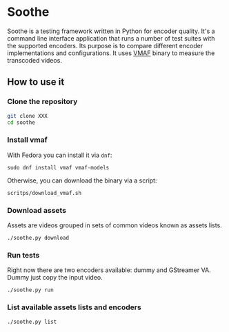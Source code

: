 # Soothe

Soothe is a testing framework written in Python for encoder quality. It's a
command line interface application that runs a number of test suites with the
supported encoders. Its purpose is to compare different encoder implementations
and configurations. It uses [VMAF](https://github.com/Netflix/vmaf) binary to
measure the transcoded videos.

## How to use it

### Clone the repository

```sh
git clone XXX
cd soothe
```

### Install vmaf

With Fedora you can install it via `dnf`:

```
sudo dnf install vmaf vmaf-models
```

Otherwise, you can download the binary via a script:

```
scritps/download_vmaf.sh
```

### Download assets

Assets are videos grouped in sets of common videos known as assets lists.

```
./soothe.py download
```

### Run tests

Right now there are two encoders available: dummy and GStreamer VA. Dummy just
copy the input video.

```
./soothe.py run
```

### List available assets lists and encoders

```
./soothe.py list
```
